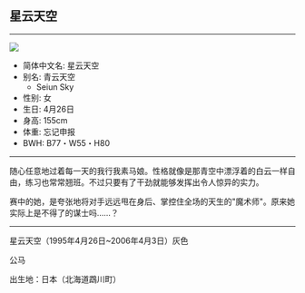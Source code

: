## 星云天空
---

![](https://lain.bgm.tv/pic/crt/m/1d/2e/23243_crt_pjmDA.jpg)

- 简体中文名: 星云天空
- 别名: 青云天空
	- Seiun Sky
- 性别: 女
- 生日: 4月26日
- 身高: 155cm
- 体重: 忘记申报
- BWH: B77・W55・H80

---
随心任意地过着每一天的我行我素马娘。性格就像是那青空中漂浮着的白云一样自由，练习也常常翘班。不过只要有了干劲就能够发挥出令人惊异的实力。

赛中的她，是夸张地将对手远远甩在身后、掌控住全场的天生的"魔术师"。原来她实际上是不得了的谋士吗……？

***

星云天空（1995年4月26日~2006年4月3日）灰色

公马

出生地：日本（北海道鵡川町）